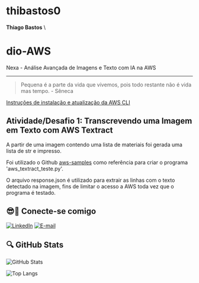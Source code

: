 # thibastos0
**Thiago Bastos**
\
# dio-AWS
Nexa - Análise Avançada de Imagens e Texto com IA na AWS

---
> Pequena é a parte da vida que vivemos, pois todo restante não é vida mas tempo.
\- Sêneca

[Instruções de instalação e atualização da AWS CLI](https://docs.aws.amazon.com/pt_br/cli/latest/userguide/getting-started-install.html)

## Atividade/Desafio 1: Transcrevendo uma Imagem em Texto com AWS Textract

A partir de uma imagem contendo uma lista de materiais foi gerada uma lista de str e impresso.

Foi utilizado o Github [aws-samples](https://github.com/aws-samples/amazon-textract-code-samples/blob/master/python/01-detect-text-local.py) como referência para criar o programa 'aws_textract_teste.py'.

O arquivo response.json é utilizado para extrair as linhas com o texto detectado na imagem, fins de limitar o acesso a AWS toda vez que o programa é testado.

## 😎🔗 Conecte-se comigo

[![LinkedIn](https://img.shields.io/badge/LinkedIn-000?style=for-the-badge&logo=linkedin&logoColor=009CE2)](https://www.linkedin.com/in/thibastos0) [![E-mail](https://img.shields.io/badge/-Email-000?style=for-the-badge&logo=gmail&logoColor=96080E)](mailto:thibastos@gmail.com)

##  🔍 GitHub Stats

![GitHub Stats](https://github-readme-stats.vercel.app/api?username=thibastos0&theme=transparent&bg_color=003e77&border_color=513A00&show_icons=true&icon_color=FFF&title_color=F9F871&text_color=D7A31A)

![Top Langs](https://github-readme-stats-git-masterrstaa-rickstaa.vercel.app/api/top-langs/?username=thibastos0&layout=compact&bg_color=003e77&border_color=513A00&title_color=F9F871&text_color=D7A31A)